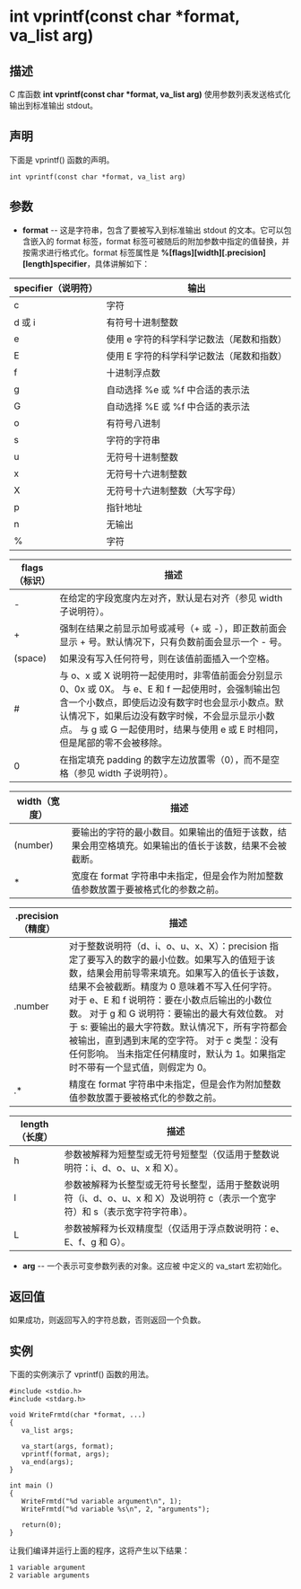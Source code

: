 # int vprintf(const char *format, va_list arg)

## 描述

C 库函数 **int vprintf(const char \*format, va_list arg)** 使用参数列表发送格式化输出到标准输出 stdout。

## 声明

下面是 vprintf() 函数的声明。

```
int vprintf(const char *format, va_list arg)
```

## 参数

- **format** -- 这是字符串，包含了要被写入到标准输出 stdout 的文本。它可以包含嵌入的 format 标签，format 标签可被随后的附加参数中指定的值替换，并按需求进行格式化。format 标签属性是 **%[flags][width][.precision][length]specifier**，具体讲解如下：

| specifier（说明符） | 输出                                      |
| ------------------- | ----------------------------------------- |
| c                   | 字符                                      |
| d 或 i              | 有符号十进制整数                          |
| e                   | 使用 e 字符的科学科学记数法（尾数和指数） |
| E                   | 使用 E 字符的科学科学记数法（尾数和指数） |
| f                   | 十进制浮点数                              |
| g                   | 自动选择 %e 或 %f 中合适的表示法          |
| G                   | 自动选择 %E 或 %f 中合适的表示法          |
| o                   | 有符号八进制                              |
| s                   | 字符的字符串                              |
| u                   | 无符号十进制整数                          |
| x                   | 无符号十六进制整数                        |
| X                   | 无符号十六进制整数（大写字母）            |
| p                   | 指针地址                                  |
| n                   | 无输出                                    |
| %                   | 字符                                      |

 

| flags（标识） | 描述                                                         |
| ------------- | ------------------------------------------------------------ |
| -             | 在给定的字段宽度内左对齐，默认是右对齐（参见 width 子说明符）。 |
| +             | 强制在结果之前显示加号或减号（+ 或 -），即正数前面会显示 + 号。默认情况下，只有负数前面会显示一个 - 号。 |
| (space)       | 如果没有写入任何符号，则在该值前面插入一个空格。             |
| #             | 与 o、x 或 X 说明符一起使用时，非零值前面会分别显示 0、0x 或 0X。 与 e、E 和 f 一起使用时，会强制输出包含一个小数点，即使后边没有数字时也会显示小数点。默认情况下，如果后边没有数字时候，不会显示显示小数点。 与 g 或 G 一起使用时，结果与使用 e 或 E 时相同，但是尾部的零不会被移除。 |
| 0             | 在指定填充 padding 的数字左边放置零（0），而不是空格（参见 width 子说明符）。 |

 

| width（宽度） | 描述                                                         |
| ------------- | ------------------------------------------------------------ |
| (number)      | 要输出的字符的最小数目。如果输出的值短于该数，结果会用空格填充。如果输出的值长于该数，结果不会被截断。 |
| *             | 宽度在 format 字符串中未指定，但是会作为附加整数值参数放置于要被格式化的参数之前。 |

 

| .precision（精度） | 描述                                                         |
| ------------------ | ------------------------------------------------------------ |
| .number            | 对于整数说明符（d、i、o、u、x、X）：precision 指定了要写入的数字的最小位数。如果写入的值短于该数，结果会用前导零来填充。如果写入的值长于该数，结果不会被截断。精度为 0 意味着不写入任何字符。 对于 e、E 和 f 说明符：要在小数点后输出的小数位数。 对于 g 和 G 说明符：要输出的最大有效位数。 对于 s: 要输出的最大字符数。默认情况下，所有字符都会被输出，直到遇到末尾的空字符。 对于 c 类型：没有任何影响。 当未指定任何精度时，默认为 1。如果指定时不带有一个显式值，则假定为 0。 |
| .*                 | 精度在 format 字符串中未指定，但是会作为附加整数值参数放置于要被格式化的参数之前。 |

 

| length（长度） | 描述                                                         |
| -------------- | ------------------------------------------------------------ |
| h              | 参数被解释为短整型或无符号短整型（仅适用于整数说明符：i、d、o、u、x 和 X）。 |
| l              | 参数被解释为长整型或无符号长整型，适用于整数说明符（i、d、o、u、x 和 X）及说明符 c（表示一个宽字符）和 s（表示宽字符字符串）。 |
| L              | 参数被解释为长双精度型（仅适用于浮点数说明符：e、E、f、g 和 G）。 |

- **arg** -- 一个表示可变参数列表的对象。这应被 <stdarg> 中定义的 va_start 宏初始化。

## 返回值

如果成功，则返回写入的字符总数，否则返回一个负数。

## 实例

下面的实例演示了 vprintf() 函数的用法。

```
#include <stdio.h>
#include <stdarg.h>

void WriteFrmtd(char *format, ...)
{
   va_list args;
   
   va_start(args, format);
   vprintf(format, args);
   va_end(args);
}

int main ()
{
   WriteFrmtd("%d variable argument\n", 1);
   WriteFrmtd("%d variable %s\n", 2, "arguments");
   
   return(0);
}
```

让我们编译并运行上面的程序，这将产生以下结果：

```
1 variable argument
2 variable arguments
```

 